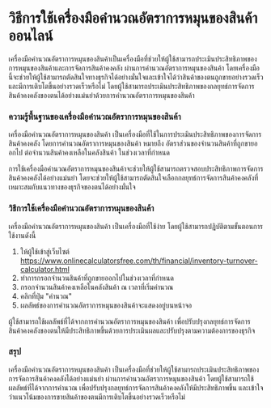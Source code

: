วิธีการใช้เครื่องมือคำนวณอัตราการหมุนของสินค้าออนไลน์
=====================================================

เครื่องมือคำนวณอัตราการหมุนของสินค้าเป็นเครื่องมือที่ช่วยให้ผู้ใช้สามารถประเมินประสิทธิภาพของการหมุนของสินค้าและการจัดการสินค้าคงคลัง ผ่านการคำนวณอัตราการหมุนของสินค้า โดยเครื่องมือนี้จะช่วยให้ผู้ใช้สามารถตัดสินใจทางธุรกิจได้อย่างมั่นใจและเข้าใจได้ว่าสินค้าของตนถูกขายอย่างรวดเร็วและมีการเติบโตขึ้นอย่างรวดเร็วหรือไม่ โดยผู้ใช้สามารถประเมินประสิทธิภาพของกลยุทธ์การจัดการสินค้าคงคลังของตนได้อย่างแม่นยำด้วยการคำนวณอัตราการหมุนของสินค้า

### ความรู้พื้นฐานของเครื่องมือคำนวณอัตราการหมุนของสินค้า

เครื่องมือคำนวณอัตราการหมุนของสินค้า เป็นเครื่องมือที่ใช้ในการประเมินประสิทธิภาพของการจัดการสินค้าคงคลัง โดยการคำนวณอัตราการหมุนของสินค้า หมายถึง อัตราส่วนของจำนวนสินค้าที่ถูกขายออกไป ต่อจำนวนสินค้าคงเหลือในคลังสินค้า ในช่วงเวลาที่กำหนด

การใช้เครื่องมือคำนวณอัตราการหมุนของสินค้าจะช่วยให้ผู้ใช้สามารถตรวจสอบประสิทธิภาพการจัดการสินค้าคงคลังได้อย่างแม่นยำ โดยจะช่วยให้ผู้ใช้สามารถตัดสินใจเลือกกลยุทธ์การจัดการสินค้าคงคลังที่เหมาะสมกับแนวทางของธุรกิจของตนได้อย่างมั่นใจ

### วิธีการใช้เครื่องมือคำนวณอัตราการหมุนของสินค้า

เครื่องมือคำนวณอัตราการหมุนของสินค้า เป็นเครื่องมือที่ใช้ง่าย โดยผู้ใช้สามารถปฏิบัติตามขั้นตอนการใช้งานดังนี้

1. ให้ผู้ใช้เข้าสู่เว็บไซต์ <https://www.onlinecalculatorsfree.com/th/financial/inventory-turnover-calculator.html>
2. ทำการกรอกจำนวนสินค้าที่ถูกขายออกไปในช่วงเวลาที่กำหนด
3. กรอกจำนวนสินค้าคงเหลือในคลังสินค้า ณ เวลาที่เริ่มคำนวณ
4. คลิกที่ปุ่ม "คำนวณ"
5. ผลลัพธ์ของการคำนวณอัตราการหมุนของสินค้าจะแสดงอยู่บนหน้าจอ

ผู้ใช้สามารถใช้ผลลัพธ์ที่ได้จากการคำนวณอัตราการหมุนของสินค้า เพื่อปรับปรุงกลยุทธ์การจัดการสินค้าคงคลังของตนให้มีประสิทธิภาพขึ้นด้วยการประเมินผลและปรับปรุงตามความต้องการของธุรกิจ

### สรุป

เครื่องมือคำนวณอัตราการหมุนของสินค้า เป็นเครื่องมือที่ช่วยให้ผู้ใช้สามารถประเมินประสิทธิภาพของการจัดการสินค้าคงคลังได้อย่างแม่นยำ ผ่านการคำนวณอัตราการหมุนของสินค้า โดยผู้ใช้สามารถใช้ผลลัพธ์ที่ได้จากการคำนวณ เพื่อปรับปรุงกลยุทธ์การจัดการสินค้าคงคลังให้มีประสิทธิภาพขึ้น และเข้าใจว่าแนวโน้มของการขายสินค้าของตนมีการเติบโตขึ้นอย่างรวดเร็วหรือไม่